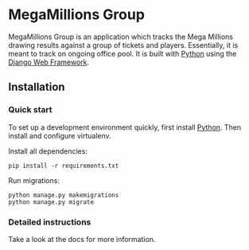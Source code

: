 

# MegaMillions Group

MegaMillions Group is an application which tracks the Mega Millions drawing results against a group of tickets and players. 
Essentially, it is meant to track on ongoing office pool.
 It is built with [Python][0] using the [Django Web Framework][1].

## Installation

### Quick start

To set up a development environment quickly, first install [Python][0]. Then install and configure virtualenv.

Install all dependencies:

    pip install -r requirements.txt

Run migrations:

    python manage.py makemigrations
    python manage.py migrate

### Detailed instructions

Take a look at the docs for more information.

[0]: https://www.python.org/
[1]: https://www.djangoproject.com/
